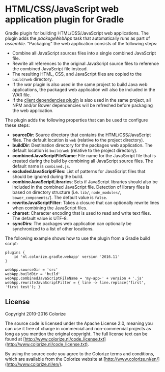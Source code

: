 HTML/CSS/JavaScript web application plugin for Gradle
=====================================================

Gradle plugin for building HTML/CSS/JavaScript web applications. The plugin adds the 
*packageWebApp* task that automatically runs as part of *assemble*. "Packaging" the web 
application consists of the following steps:

  - Combine all JavaScript sources files into a single combined JavaScript file.
  - Rewrite all references to the original JavaScript source files to reference the combined
    JavaScript file instead.
  - The resulting HTML, CSS, and JavaScript files are copied to the `build/web` directory.
  - If the *war* plugin is also used in the same project to build Java web applications, the 
    packaged web application will also be included in the WAR file.
  - If the [client dependencies plugin](https://github.com/craigburke/client-dependencies-gradle)
    is also used in the same project, all NPM and/or Bower dependencies will be refreshed before
    packaging the web application.
  
The plugin adds the following properties that can be used to configure these steps:

  - **sourceDir**: Source directory that contains the HTML/CSS/JavaScript files. The default
    location is `web` (relative to the project directory).
  - **buildDir**: Destination directory for the packages web application. The default location is
    `build/web` (relative to the project directory). 
  - **combinedJavaScriptFileName**: File name for the JavaScript file that is created during the
    build by combining all JavaScript source files. The default name is `combined.js`.
  - **excludedJavaScriptFiles**: List of patterns for JavaScript files that should be ignored
    during the build. 
  - **combineJavaScriptLibraries**: Sets if JavaScript libraries should also be included in the
    combined JavaScript file. Detection of library files is based on directory structure (i.e.
    `lib/`, `node_modules/`, `bower_components/`). The default value is `false`.
  - **rewriteJavaScriptFilter**: Takes a closure that can optionally rewrite lines when combining
    the JavaScript files. 
  - **charset**: Character encoding that is used to read and write text files. The default value
    is UTF-8.
  - **syncDirs**: The packages web application can optionally be synchronized to a list of
    other locations. 
    
The following example shows how to use the plugin from a Gradle build script:

    plugins {
    	id 'nl.colorize.gradle.webapp' version '2016.11'
    }
    
    webApp.sourceDir = 'src'
    webApp.buildDir = 'build'
    webApp.combinedJavaScriptFileName = 'my-app-' + version + '.js'
    webApp.rewriteJavaScriptFilter = { line -> line.replace('first', 'first test'); }

License
-------

Copyright 2010-2016 Colorize

The source code is licensed under the Apache License 2.0, meaning you can use it free of charge 
in commercial and non-commercial projects as long as you mention the original copyright.
The full license text can be found at 
[http://www.colorize.nl/code_license.txt](http://www.colorize.nl/code_license.txt).

By using the source code you agree to the Colorize terms and conditions, which are available 
from the Colorize website at [http://www.colorize.nl/en/](http://www.colorize.nl/en/).
